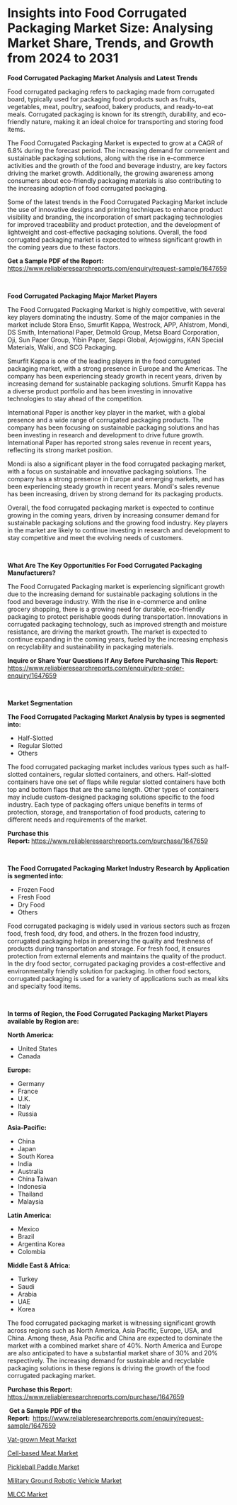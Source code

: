 <p><h1>Insights into Food Corrugated Packaging Market Size: Analysing Market Share, Trends, and Growth from 2024 to 2031</h1></p><p><strong>Food Corrugated Packaging Market Analysis and Latest Trends</strong></p>
<p><p>Food corrugated packaging refers to packaging made from corrugated board, typically used for packaging food products such as fruits, vegetables, meat, poultry, seafood, bakery products, and ready-to-eat meals. Corrugated packaging is known for its strength, durability, and eco-friendly nature, making it an ideal choice for transporting and storing food items.</p><p>The Food Corrugated Packaging Market is expected to grow at a CAGR of 6.8% during the forecast period. The increasing demand for convenient and sustainable packaging solutions, along with the rise in e-commerce activities and the growth of the food and beverage industry, are key factors driving the market growth. Additionally, the growing awareness among consumers about eco-friendly packaging materials is also contributing to the increasing adoption of food corrugated packaging.</p><p>Some of the latest trends in the Food Corrugated Packaging Market include the use of innovative designs and printing techniques to enhance product visibility and branding, the incorporation of smart packaging technologies for improved traceability and product protection, and the development of lightweight and cost-effective packaging solutions. Overall, the food corrugated packaging market is expected to witness significant growth in the coming years due to these factors.</p></p>
<p><strong>Get a Sample PDF of the Report:&nbsp;</strong> <a href="https://www.reliableresearchreports.com/enquiry/request-sample/1647659">https://www.reliableresearchreports.com/enquiry/request-sample/1647659</a></p>
<p>&nbsp;</p>
<p><strong>Food Corrugated Packaging Major Market Players</strong></p>
<p><p>The Food Corrugated Packaging Market is highly competitive, with several key players dominating the industry. Some of the major companies in the market include Stora Enso, Smurfit Kappa, Westrock, APP, Ahlstrom, Mondi, DS Smith, International Paper, Detmold Group, Metsa Board Corporation, Oji, Sun Paper Group, Yibin Paper, Sappi Global, Arjowiggins, KAN Special Materials, Walki, and SCG Packaging.</p><p>Smurfit Kappa is one of the leading players in the food corrugated packaging market, with a strong presence in Europe and the Americas. The company has been experiencing steady growth in recent years, driven by increasing demand for sustainable packaging solutions. Smurfit Kappa has a diverse product portfolio and has been investing in innovative technologies to stay ahead of the competition.</p><p>International Paper is another key player in the market, with a global presence and a wide range of corrugated packaging products. The company has been focusing on sustainable packaging solutions and has been investing in research and development to drive future growth. International Paper has reported strong sales revenue in recent years, reflecting its strong market position.</p><p>Mondi is also a significant player in the food corrugated packaging market, with a focus on sustainable and innovative packaging solutions. The company has a strong presence in Europe and emerging markets, and has been experiencing steady growth in recent years. Mondi's sales revenue has been increasing, driven by strong demand for its packaging products.</p><p>Overall, the food corrugated packaging market is expected to continue growing in the coming years, driven by increasing consumer demand for sustainable packaging solutions and the growing food industry. Key players in the market are likely to continue investing in research and development to stay competitive and meet the evolving needs of customers.</p></p>
<p>&nbsp;</p>
<p><strong>What Are The Key Opportunities For Food Corrugated Packaging Manufacturers?</strong></p>
<p><p>The Food Corrugated Packaging market is experiencing significant growth due to the increasing demand for sustainable packaging solutions in the food and beverage industry. With the rise in e-commerce and online grocery shopping, there is a growing need for durable, eco-friendly packaging to protect perishable goods during transportation. Innovations in corrugated packaging technology, such as improved strength and moisture resistance, are driving the market growth. The market is expected to continue expanding in the coming years, fueled by the increasing emphasis on recyclability and sustainability in packaging materials.</p></p>
<p><strong>Inquire or Share Your Questions If Any Before Purchasing This Report:</strong> <a href="https://www.reliableresearchreports.com/enquiry/pre-order-enquiry/1647659">https://www.reliableresearchreports.com/enquiry/pre-order-enquiry/1647659</a></p>
<p>&nbsp;</p>
<p><strong>Market Segmentation</strong></p>
<p><strong>The Food Corrugated Packaging Market Analysis by types is segmented into:</strong></p>
<p><ul><li>Half-Slotted</li><li>Regular Slotted</li><li>Others</li></ul></p>
<p><p>The food corrugated packaging market includes various types such as half-slotted containers, regular slotted containers, and others. Half-slotted containers have one set of flaps while regular slotted containers have both top and bottom flaps that are the same length. Other types of containers may include custom-designed packaging solutions specific to the food industry. Each type of packaging offers unique benefits in terms of protection, storage, and transportation of food products, catering to different needs and requirements of the market.</p></p>
<p><strong>Purchase this Report:&nbsp;</strong><a href="https://www.reliableresearchreports.com/purchase/1647659">https://www.reliableresearchreports.com/purchase/1647659</a></p>
<p>&nbsp;</p>
<p><strong>The Food Corrugated Packaging Market Industry Research by Application is segmented into:</strong></p>
<p><ul><li>Frozen Food</li><li>Fresh Food</li><li>Dry Food</li><li>Others</li></ul></p>
<p><p>Food corrugated packaging is widely used in various sectors such as frozen food, fresh food, dry food, and others. In the frozen food industry, corrugated packaging helps in preserving the quality and freshness of products during transportation and storage. For fresh food, it ensures protection from external elements and maintains the quality of the product. In the dry food sector, corrugated packaging provides a cost-effective and environmentally friendly solution for packaging. In other food sectors, corrugated packaging is used for a variety of applications such as meal kits and specialty food items.</p></p>
<p>&nbsp;</p>
<p><strong>In terms of Region, the Food Corrugated Packaging Market Players available by Region are:</strong></p>
<p>
    <p> <strong> North America: </strong>
        <ul>
            <li>United States</li>
            <li>Canada</li>
        </ul>
        </p> 
    <p> <strong> Europe: </strong>
        <ul>
            <li>Germany</li>
            <li>France</li>
            <li>U.K.</li>
            <li>Italy</li>
            <li>Russia</li>
        </ul>
        </p> 
    <p> <strong> Asia-Pacific: </strong>
        <ul>
            <li>China</li>
            <li>Japan</li>
            <li>South Korea</li>
            <li>India</li>
            <li>Australia</li>
            <li>China Taiwan</li>
            <li>Indonesia</li>
            <li>Thailand</li>
            <li>Malaysia</li>
        </ul>
        </p> 
    <p> <strong> Latin America: </strong>
        <ul>
            <li>Mexico</li>
            <li>Brazil</li>
            <li>Argentina Korea</li>
            <li>Colombia</li>
        </ul>
        </p> 
    <p> <strong> Middle East & Africa: </strong>
        <ul>
            <li>Turkey</li>
            <li>Saudi</li>
            <li>Arabia</li>
            <li>UAE</li>
            <li>Korea</li>
        </ul>
    </p>
    </p>
<p><p>The food corrugated packaging market is witnessing significant growth across regions such as North America, Asia Pacific, Europe, USA, and China. Among these, Asia Pacific and China are expected to dominate the market with a combined market share of 40%. North America and Europe are also anticipated to have a substantial market share of 30% and 20% respectively. The increasing demand for sustainable and recyclable packaging solutions in these regions is driving the growth of the food corrugated packaging market.</p></p>
<p><strong>Purchase this Report: </strong><a href="https://www.reliableresearchreports.com/purchase/1647659">https://www.reliableresearchreports.com/purchase/1647659</a></p>
<p>&nbsp;<strong>Get a Sample PDF of the Report:&nbsp;&nbsp;</strong><a href="https://www.reliableresearchreports.com/enquiry/request-sample/1647659">https://www.reliableresearchreports.com/enquiry/request-sample/1647659</a></p>
<p><strong></strong></p>
<p><p><a href="https://shimmer-gardenia-37a.notion.site/Vat-grown-Meat-Market-Size-Share-Trends-Analysis-Report-By-Application-Regional-Outlook-Competi-47f5cde9ef154a2c8c7a485d09806f63">Vat-grown Meat Market</a></p><p><a href="https://unruly-ladybug-44b.notion.site/Cell-based-Meat-Market-Offer-Valuable-Insights-into-Market-Size-Market-Share-Market-Trends-and-Pr-329e5e1d535e4b2abed760c86b190baa">Cell-based Meat Market</a></p><p><a href="https://view.publitas.com/reportprime-1/pickleball-paddle-market-size-global-industry-overview-market-segmentation-and-forecast-2024-to-2031/">Pickleball Paddle Market</a></p><p><a href="https://meowing-lemming-dd3.notion.site/Military-Ground-Robotic-Vehicle-Market-A-Comprehensive-Report-of-its-Market-Share-Growth-Trends-2-84631d4da2dd4796b76320e773f12e52">Military Ground Robotic Vehicle Market</a></p><p><a href="https://view.publitas.com/reportprime-1/mlcc-market-size-reflecting-a-forecast-till-2031-market-by-type-by-application-and-by-geography/">MLCC Market</a></p></p>